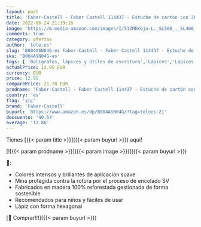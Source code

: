 ```yaml
---
layout: post
title: 'Faber-Castell - Faber Castell 114437 - Estuche de cartón con 36 ecolápices acuarelables de colores y pincel  multicolor'
date: 2022-06-24 21:19:16
image: 'https://m.media-amazon.com/images/I/51ZMEKGju-L._SL500_._SL400_.jpg'
comments: true
category: ofertas
author: 'tole.es'
slug: 'B004ASN04G-es Faber-Castell - Faber Castell 114437 - Estuche de cartón...'
sku: 'B004ASN04G-es'
tags: [ 'Bolígrafos, lápices y útiles de escritura','Lápices','Lápices de colores para adultos','Oficina y papelería','castell','faber','faber-castell','🇪🇸', ]
actualPrice: 12.95 EUR
currency: EUR
price: 12.95
comparePrice: 21.78 EUR
prodname: 'Faber-Castell - Faber Castell 114437 - Estuche de cartón con 36 ecolápices acuarelables de colores y pincel  multicolor'
country: 'es'
flag: '🇪🇸'
brand: 'Faber-Castell'
buyurl: 'https://www.amazon.es/dp/B004ASN04G/?tag=tolees-21'
descuento: '40.54'
average: '12.86'
---
```


Tienes [{{< param title >}}]({{< param buyurl >}}) aqui!

[![{{< param prodname >}}]({{< param image >}})]({{< param buyurl >}})

🔎:

- Colores intensos y brillantes de aplicación suave
- Mina protegida contra la rotura por el proceso de encolado SV
- Fabricados en madera 100% reforestada gestionada de forma sostenible
- Recomendados para niños y fáciles de usar
- Lápiz con forma hexagonal

[🛒 Comprar!!!]({{< param buyurl >}})
